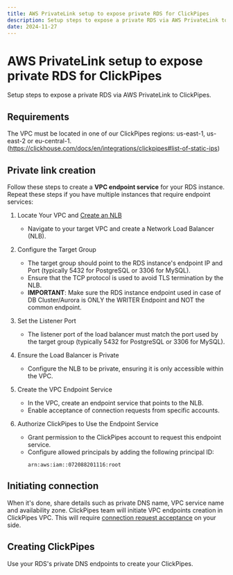 ```yaml
---
title: AWS PrivateLink setup to expose private RDS for ClickPipes
description: Setup steps to expose a private RDS via AWS PrivateLink to ClickPipes.
date: 2024-11-27
---
```


# AWS PrivateLink setup to expose private RDS for ClickPipes

Setup steps to expose a private RDS via AWS PrivateLink to ClickPipes.

<!-- truncate -->

## Requirements

The VPC must be located in one of our ClickPipes regions: us-east-1, us-east-2 or eu-central-1.
(https://clickhouse.com/docs/en/integrations/clickpipes#list-of-static-ips)

## Private link creation

Follow these steps to create a **VPC endpoint service** for your RDS instance. Repeat these steps if you have multiple instances that require endpoint services:

1. Locate Your VPC and [Create an NLB](https://docs.aws.amazon.com/elasticloadbalancing/latest/network/create-network-load-balancer.html)
    - Navigate to your target VPC and create a Network Load Balancer (NLB).

2. Configure the Target Group
    - The target group should point to the RDS instance's endpoint IP and Port (typically 5432 for PostgreSQL or 3306 for MySQL).
    - Ensure that the TCP protocol is used to avoid TLS termination by the NLB.
    - **IMPORTANT**: Make sure the RDS instance endpoint used in case of DB Cluster/Aurora is ONLY the WRITER Endpoint and NOT the common endpoint.

3. Set the Listener Port
    - The listener port of the load balancer must match the port used by the target group (typically 5432 for PostgreSQL or 3306 for MySQL).

4. Ensure the Load Balancer is Private
    - Configure the NLB to be private, ensuring it is only accessible within the VPC.

5. Create the VPC Endpoint Service
    - In the VPC, create an endpoint service that points to the NLB.
    - Enable acceptance of connection requests from specific accounts.

6. Authorize ClickPipes to Use the Endpoint Service
    - Grant permission to the ClickPipes account to request this endpoint service.
    - Configure allowed principals by adding the following principal ID:
      ```
      arn:aws:iam::072088201116:root
      ```

## Initiating connection

When it's done, share details such as private DNS name, VPC service name and availability zone.
ClickPipes team will initiate VPC endpoints creation in ClickPipes VPC. This will require [connection request acceptance](https://docs.aws.amazon.com/vpc/latest/privatelink/configure-endpoint-service.html#accept-reject-connection-requests) on your side.

## Creating ClickPipes

Use your RDS's private DNS endpoints to create your ClickPipes.